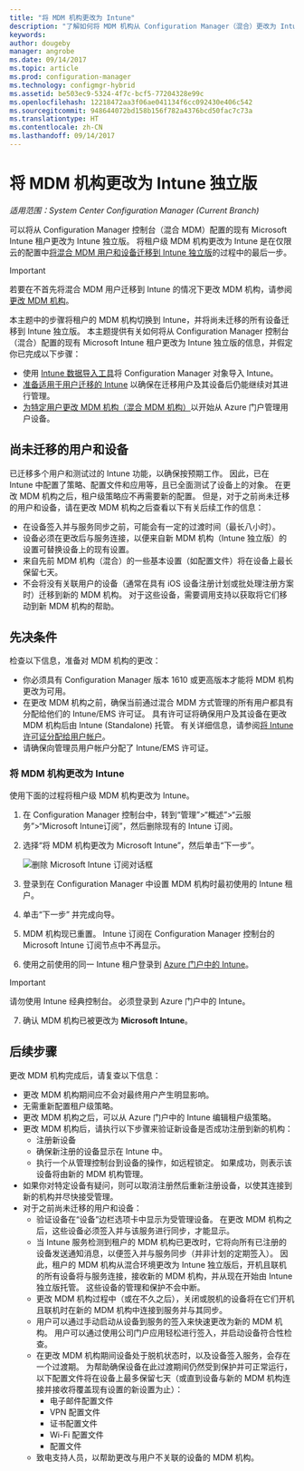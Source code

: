 ```yaml
---
title: "将 MDM 机构更改为 Intune"
description: "了解如何将 MDM 机构从 Configuration Manager（混合）更改为 Intune 独立版。"
keywords: 
author: dougeby
manager: angrobe
ms.date: 09/14/2017
ms.topic: article
ms.prod: configuration-manager
ms.technology: configmgr-hybrid
ms.assetid: be503ec9-5324-4f7c-bcf5-77204328e99c
ms.openlocfilehash: 12218472aa3f06ae041134f6cc092430e406c542
ms.sourcegitcommit: 948644072bd158b156f782a4376bcd50fac7c73a
ms.translationtype: HT
ms.contentlocale: zh-CN
ms.lasthandoff: 09/14/2017
---
```

# <a name="change-your-mdm-authority-to-intune-standalone"></a>将 MDM 机构更改为 Intune 独立版

*适用范围：System Center Configuration Manager (Current Branch)*    

可以将从 Configuration Manager 控制台（混合 MDM）配置的现有 Microsoft Intune 租户更改为 Intune 独立版。 将租户级 MDM 机构更改为 Intune 是在仅限云的配置中[将混合 MDM 用户和设备迁移到 Intune 独立版](migrate-hybridmdm-to-intunesa.md)的过程中的最后一步。    

> [!Important]    
> 若要在不首先将混合 MDM 用户迁移到 Intune 的情况下更改 MDM 机构，请参阅[更改 MDM 机构](change-mdm-authority.md)。

本主题中的步骤将租户的 MDM 机构切换到 Intune，并将尚未迁移的所有设备迁移到 Intune 独立版。 本主题提供有关如何将从 Configuration Manager 控制台（混合）配置的现有 Microsoft Intune 租户更改为 Intune 独立版的信息，并假定你已完成以下步骤：
- 使用 [Intune 数据导入工具](migrate-import-data.md)将 Configuration Manager 对象导入 Intune。 
- [准备适用于用户迁移的 Intune](migrate-prepare-intune.md) 以确保在迁移用户及其设备后仍能继续对其进行管理。
- [为特定用户更改 MDM 机构（混合 MDM 机构）](migrate-mixed-authority.md)以开始从 Azure 门户管理用户设备。


## <a name="users-and-devices-that-have-not-been-migrated"></a>尚未迁移的用户和设备
已迁移多个用户和测试过的 Intune 功能，以确保按预期工作。 因此，已在 Intune 中配置了策略、配置文件和应用等，且已全面测试了设备上的对象。 在更改 MDM 机构之后，租户级策略应不再需要新的配置。 但是，对于之前尚未迁移的用户和设备，请在更改 MDM 机构之后查看以下有关后续工作的信息：    
- 在设备签入并与服务同步之前，可能会有一定的过渡时间（最长八小时）。
- 设备必须在更改后与服务连接，以便来自新 MDM 机构（Intune 独立版）的设置可替换设备上的现有设置。
- 来自先前 MDM 机构（混合）的一些基本设置（如配置文件）将在设备上最长保留七天。 
- 不会将没有关联用户的设备（通常在具有 iOS 设备注册计划或批处理注册方案时）迁移到新的 MDM 机构。 对于这些设备，需要调用支持以获取将它们移动到新 MDM 机构的帮助。

## <a name="prerequisites"></a>先决条件
检查以下信息，准备对 MDM 机构的更改：
- 你必须具有 Configuration Manager 版本 1610 或更高版本才能将 MDM 机构更改为可用。
- 在更改 MDM 机构之前，确保当前通过混合 MDM 方式管理的所有用户都具有分配给他们的 Intune/EMS 许可证。 具有许可证将确保用户及其设备在更改 MDM 机构后由 Intune (Standalone) 托管。 有关详细信息，请参阅[将 Intune 许可证分配给用户帐户](https://docs.microsoft.com/intune/get-started/start-with-a-paid-subscription-to-microsoft-intune-step-4)。
- 请确保向管理员用户帐户分配了 Intune/EMS 许可证。

### <a name="change-the-mdm-authority-to-intune"></a>将 MDM 机构更改为 Intune
使用下面的过程将租户级 MDM 机构更改为 Intune。

1.  在 Configuration Manager 控制台中，转到“管理”&gt;“概述”&gt;“云服务”&gt;“Microsoft Intune订阅”，然后删除现有的 Intune 订阅。
2.  选择“将 MDM 机构更改为 Microsoft Intune”，然后单击“下一步”。

    ![删除 Microsoft Intune 订阅对话框](media/mdm-change-delete-subscription.png)
3.  登录到在 Configuration Manager 中设置 MDM 机构时最初使用的 Intune 租户。
4.  单击“下一步”  并完成向导。
5.  MDM 机构现已重置。 Intune 订阅在 Configuration Manager 控制台的 Microsoft Intune 订阅节点中不再显示。
6.  使用之前使用的同一 Intune 租户登录到 [Azure 门户中的 Intune](https://portal.azure.com/#blade/Microsoft_Intune_DeviceSettings/ExtensionLandingBlade/overview)。    

  > [!Important]    
  > 请勿使用 Intune 经典控制台。 必须登录到 Azure 门户中的 Intune。
7.  确认 MDM 机构已被更改为 **Microsoft Intune**。 

## <a name="next-steps"></a>后续步骤
更改 MDM 机构完成后，请复查以下信息：
- 更改 MDM 机构期间应不会对最终用户产生明显影响。 
- 无需重新配置租户级策略。 
- 更改 MDM 机构之后，可以从 Azure 门户中的 Intune 编辑租户级策略。
-  更改 MDM 机构后，请执行以下步骤来验证新设备是否成功注册到新的机构：   
    - 注册新设备
    - 确保新注册的设备显示在 Intune 中。
    - 执行一个从管理控制台到设备的操作，如远程锁定。 如果成功，则表示该设备将由新的 MDM 机构管理。
- 如果你对特定设备有疑问，则可以取消注册然后重新注册设备，以使其连接到新的机构并尽快接受管理。
- 对于之前尚未迁移的用户和设备：
    - 验证设备在“设备”边栏选项卡中显示为受管理设备。 在更改 MDM 机构之后，这些设备必须签入并与该服务进行同步，才能显示。 
    - 当 Intune 服务检测到租户的 MDM 机构已更改时，它将向所有已注册的设备发送通知消息，以便签入并与服务同步（并非计划的定期签入）。 因此，租户的 MDM 机构从混合环境更改为 Intune 独立版后，开机且联机的所有设备将与服务连接，接收新的 MDM 机构，并从现在开始由 Intune 独立版托管。 这些设备的管理和保护不会中断。
    - 更改 MDM 机构过程中（或在不久之后），关闭或脱机的设备将在它们开机且联机时在新的 MDM 机构中连接到服务并与其同步。  
    - 用户可以通过手动启动从设备到服务的签入来快速更改为新的 MDM 机构。 用户可以通过使用公司门户应用轻松进行签入，并启动设备符合性检查。
    - 在更改 MDM 机构期间设备处于脱机状态时，以及设备签入服务，会存在一个过渡期。 为帮助确保设备在此过渡期间仍然受到保护并可正常运行，以下配置文件将在设备上最多保留七天（或直到设备与新的 MDM 机构连接并接收将覆盖现有设置的新设置为止）：
        - 电子邮件配置文件
        - VPN 配置文件
        - 证书配置文件
        - Wi-Fi 配置文件
        - 配置文件
    - 致电支持人员，以帮助更改与用户不关联的设备的 MDM 机构。 
